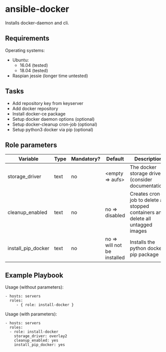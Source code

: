 # ansible-docker

Installs docker-daemon and cli.

## Requirements

Operating systems:

* Ubuntu:
  * 16.04 (tested)
  * 18.04 (tested)
* Raspian jessie (longer time untested)

## Tasks

* Add repository key from keyserver
* Add docker repository
* Install docker-ce package
* Setup docker daemon options (optional)
* Setup docker-cleanup cron-job (optional)
* Setup python3 docker via pip (optional)

## Role parameters

| Variable      | Type | Mandatory? | Default | Description           |
|---------------|------|------------|---------|-----------------------|
| storage_driver | text | no        | <empty => aufs> | The docker storage driver (consider documentation) |
| cleanup_enabled | text | no       | no => disabled  | Creates cron-job to delete all stopped containers and delete all untagged images |
| install_pip_docker | text | no       | no => will not be installed | Installs the python docker pip package                            |

Example Playbook
----------------

Usage (without parameters):

    - hosts: servers
      roles:
         - { role: install-docker }

Usage (with parameters):

    - hosts: servers
      roles:
      - role: install-docker
        storage_driver: overlay2
        cleanup_enabled: yes
        install_pip_docker: yes
